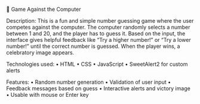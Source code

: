 🎲 Game Against the Computer

Description:
This is a fun and simple number guessing game where the user competes against the computer. The computer randomly selects a number between 1 and 20, and the player has to guess it. Based on the input, the interface gives helpful feedback like “Try a higher number!” or “Try a lower number!” until the correct number is guessed. When the player wins, a celebratory image appears.

Technologies used:
 • HTML
 • CSS
 • JavaScript
 • SweetAlert2 for custom alerts

Features:
 • Random number generation
 • Validation of user input
 • Feedback messages based on guess
 • Interactive alerts and victory image
 • Usable with mouse or Enter key